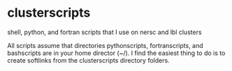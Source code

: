 clusterscripts
==============

shell, python, and fortran scripts that I use on nersc and lbl clusters

All scripts assume that directories pythonscripts, fortranscripts, and bashscripts are in your home director (~/). I find the easiest thing to do is to create softlinks from the clusterscripts directory folders.
